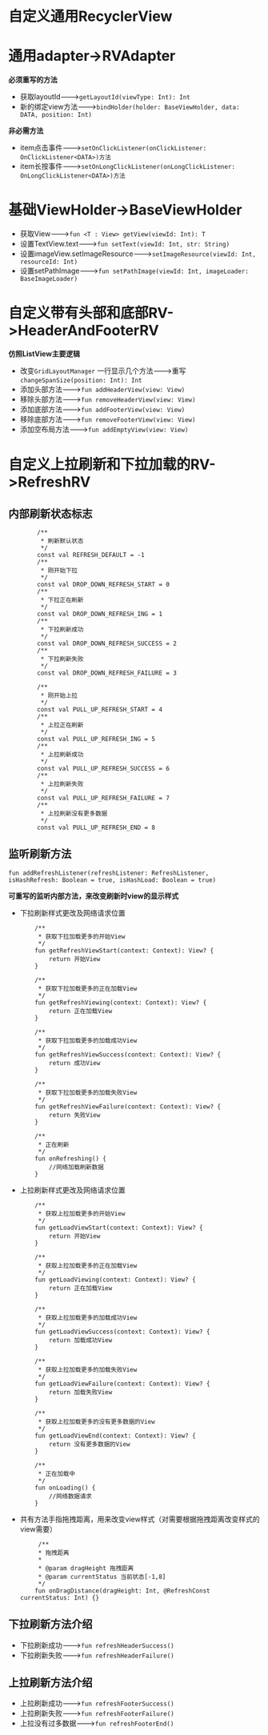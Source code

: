 # 自定义通用RecyclerView

# 通用adapter->RVAdapter

**必须重写的方法**

- 获取layoutId--->`getLayoutId(viewType: Int): Int`
- 新的绑定view方法--->`bindHolder(holder: BaseViewHolder, data: DATA, position: Int)`

**非必需方法**

- item点击事件--->`setOnClickListener(onClickListener: OnClickListener<DATA>)方法`
- item长按事件--->`setOnLongClickListener(onLongClickListener: OnLongClickListener<DATA>)方法`

# 基础ViewHolder->BaseViewHolder

- 获取View--->`fun <T : View> getView(viewId: Int): T`
- 设置TextView.text--->`fun setText(viewId: Int, str: String)`
- 设置imageView.setImageResource--->`setImageResource(viewId: Int, resourceId: Int)`
- 设置setPathImage--->`fun setPathImage(viewId: Int, imageLoader: BaseImageLoader)`

# 自定义带有头部和底部RV->HeaderAndFooterRV

**仿照ListView主要逻辑**

- 改变`GridLayoutManager` 一行显示几个方法--->重写`changeSpanSize(position: Int): Int`
- 添加头部方法--->`fun addHeaderView(view: View)`
- 移除头部方法--->`fun removeHeaderView(view: View)`
- 添加底部方法--->`fun addFooterView(view: View)`
- 移除底部方法--->`fun removeFooterView(view: View)`
- 添加空布局方法--->`fun addEmptyView(view: View)`

# 自定义上拉刷新和下拉加载的RV->RefreshRV

## 内部刷新状态标志

```
        /**
         * 刷新默认状态
         */
        const val REFRESH_DEFAULT = -1
        /**
         * 刚开始下拉
         */
        const val DROP_DOWN_REFRESH_START = 0
        /**
         * 下拉正在刷新
         */
        const val DROP_DOWN_REFRESH_ING = 1
        /**
         * 下拉刷新成功
         */
        const val DROP_DOWN_REFRESH_SUCCESS = 2
        /**
         * 下拉刷新失败
         */
        const val DROP_DOWN_REFRESH_FAILURE = 3

        /**
         * 刚开始上拉
         */
        const val PULL_UP_REFRESH_START = 4
        /**
         * 上拉正在刷新
         */
        const val PULL_UP_REFRESH_ING = 5
        /**
         * 上拉刷新成功
         */
        const val PULL_UP_REFRESH_SUCCESS = 6
        /**
         * 上拉刷新失败
         */
        const val PULL_UP_REFRESH_FAILURE = 7
        /**
         * 上拉刷新没有更多数据
         */
        const val PULL_UP_REFRESH_END = 8
```

## 监听刷新方法

```
fun addRefreshListener(refreshListener: RefreshListener, isHashRefresh: Boolean = true, isHashLoad: Boolean = true)
```

**可重写的监听内部方法，来改变刷新时view的显示样式**

- 下拉刷新样式更改及网络请求位置

    ```
        /**
         * 获取下拉加载更多的开始View
         */
        fun getRefreshViewStart(context: Context): View? {
            return 开始View
        }
    
        /**
         * 获取下拉加载更多的正在加载View
         */
        fun getRefreshViewing(context: Context): View? {
            return 正在加载View
        }
    
        /**
         * 获取下拉加载更多的加载成功View
         */
        fun getRefreshViewSuccess(context: Context): View? {
            return 成功View
        }
    
        /**
         * 获取下拉加载更多的加载失败View
         */
        fun getRefreshViewFailure(context: Context): View? {
            return 失败View
        }
    
        /**
         * 正在刷新
         */
        fun onRefreshing() {
            //网络加载刷新数据
        }
    ```
    
- 上拉刷新样式更改及网络请求位置

    ```
        /**
         * 获取上拉加载更多的开始View
         */
        fun getLoadViewStart(context: Context): View? {
            return 开始View
        }
    
        /**
         * 获取上拉加载更多的正在加载View
         */
        fun getLoadViewing(context: Context): View? {
            return 正在加载View
        }
    
        /**
         * 获取上拉加载更多的加载成功View
         */
        fun getLoadViewSuccess(context: Context): View? {
            return 加载成功View
        }
    
        /**
         * 获取上拉加载更多的加载失败View
         */
        fun getLoadViewFailure(context: Context): View? {
            return 加载失败View
        }
    
        /**
         * 获取上拉加载更多的没有更多数据的View
         */
        fun getLoadViewEnd(context: Context): View? {
            return 没有更多数据的View
        }
    
        /**
         * 正在加载中
         */
        fun onLoading() {
            //网络数据请求
        }
    ```

- 共有方法手指拖拽距离，用来改变view样式（对需要根据拖拽距离改变样式的view需要）

    ```
         /**
         * 拖拽距离
         *
         * @param dragHeight 拖拽距离
         * @param currentStatus 当前状态[-1,8]
         */
        fun onDragDistance(dragHeight: Int, @RefreshConst currentStatus: Int) {}
    ```

## 下拉刷新方法介绍

- 下拉刷新成功--->`fun refreshHeaderSuccess()`
- 下拉刷新失败--->`fun refreshHeaderFailure()`

## 上拉刷新方法介绍

- 上拉刷新成功--->`fun refreshFooterSuccess()`
- 上拉刷新失败--->`fun refreshFooterFailure()`
- 上拉没有过多数据--->`fun refreshFooterEnd()`